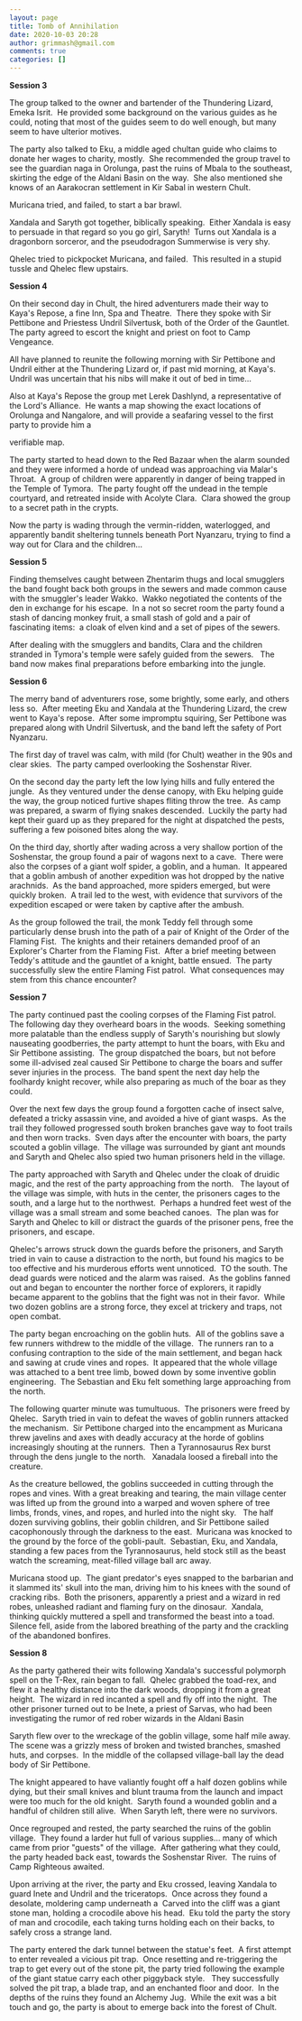 ```yaml
---
layout: page
title: Tomb of Annihilation
date: 2020-10-03 20:28
author: grimmash@gmail.com
comments: true
categories: []
---
```

<!-- wp:paragraph -->
<p><strong>Session 3 </strong></p>
<!-- /wp:paragraph -->

<!-- wp:paragraph -->
<p>The group talked to the owner and bartender of the Thundering Lizard, Emeka Isrit.&nbsp; He provided some background on the various guides as he could, noting that most of the guides seem to do well enough, but many seem to have ulterior motives.</p>
<!-- /wp:paragraph -->

<!-- wp:paragraph -->
<p>The party also talked to Eku, a middle aged chultan guide who claims to donate her wages to charity, mostly.&nbsp; She recommended the group travel to see the guardian naga in Orolunga, past the ruins of Mbala to the southeast, skirting the edge of the Aldani Basin on the way.&nbsp; She also mentioned she knows of an Aarakocran settlement in Kir Sabal in western Chult.</p>
<!-- /wp:paragraph -->

<!-- wp:paragraph -->
<p>Muricana tried, and failed, to start a bar brawl.&nbsp;</p>
<!-- /wp:paragraph -->

<!-- wp:paragraph -->
<p>Xandala and Saryth got together, biblically speaking.&nbsp; Either Xandala is easy to persuade in that regard so you go girl, Saryth!&nbsp; Turns out Xandala is a dragonborn sorceror, and the pseudodragon Summerwise is very shy.</p>
<!-- /wp:paragraph -->

<!-- wp:paragraph -->
<p>Qhelec tried to pickpocket Muricana, and failed.  This resulted in a stupid tussle and Qhelec flew upstairs.</p>
<!-- /wp:paragraph -->

<!-- wp:paragraph -->
<p><strong>Session 4</strong></p>
<!-- /wp:paragraph -->

<!-- wp:paragraph -->
<p>On their second day in Chult, the hired adventurers made their way to Kaya's Repose, a fine Inn, Spa and Theatre.&nbsp; There they spoke with Sir Pettibone and Priestess Undril Silvertusk, both of the Order of the Gauntlet.&nbsp; The party agreed to escort the knight and priest on foot to Camp Vengeance.</p>
<!-- /wp:paragraph -->

<!-- wp:paragraph -->
<p>All have planned to reunite the following morning with Sir Pettibone and Undril either at the Thundering Lizard or, if past mid morning, at Kaya's.&nbsp; Undril was uncertain that his nibs will make it out of bed in time…</p>
<!-- /wp:paragraph -->

<!-- wp:paragraph -->
<p>Also at Kaya's Repose the group met Lerek Dashlynd, a representative of the Lord's Alliance.&nbsp; He wants a map showing the exact locations of Orolunga and Nangalore, and will provide a seafaring vessel to the first party to provide him a</p>
<!-- /wp:paragraph -->

<!-- wp:paragraph -->
<p>verifiable map.</p>
<!-- /wp:paragraph -->

<!-- wp:paragraph -->
<p>The party started to head down to the Red Bazaar when the alarm sounded and they were informed a horde of undead was approaching via Malar's Throat.&nbsp; A group of children were apparently in danger of being trapped in the Temple of Tymora.&nbsp; The party fought off the undead in the temple courtyard, and retreated inside with Acolyte Clara.&nbsp; Clara showed the group to a secret path in the crypts.</p>
<!-- /wp:paragraph -->

<!-- wp:paragraph -->
<p>Now the party is wading through the vermin-ridden, waterlogged, and apparently bandit sheltering tunnels beneath Port Nyanzaru, trying to find a way out for Clara and the children…</p>
<!-- /wp:paragraph -->

<!-- wp:paragraph -->
<p><strong>Session 5</strong></p>
<!-- /wp:paragraph -->

<!-- wp:paragraph -->
<p>Finding themselves caught between Zhentarim thugs and local smugglers the band fought back both groups in the sewers and made common cause with the smuggler's leader Wakko.&nbsp; Wakko negotiated the contents of the den in exchange for his escape.&nbsp; In a not so secret room the party found a stash of dancing monkey fruit, a small stash of gold and a pair of fascinating items:&nbsp; a cloak of elven kind and a set of pipes of the sewers.</p>
<!-- /wp:paragraph -->

<!-- wp:paragraph -->
<p>After dealing with the smugglers and bandits, Clara and the children stranded in Tymora's temple were safely guided from the sewers.   The band now makes final preparations before embarking into the jungle.</p>
<!-- /wp:paragraph -->

<!-- wp:paragraph -->
<p><strong>Session 6</strong></p>
<!-- /wp:paragraph -->

<!-- wp:paragraph -->
<p>The merry band of adventurers rose, some brightly, some early, and others less so.&nbsp; After meeting Eku and Xandala at the Thundering Lizard, the crew went to Kaya's repose.&nbsp; After some impromptu squiring, Ser Pettibone was prepared along with Undril Silvertusk, and the band left the safety of Port Nyanzaru.</p>
<!-- /wp:paragraph -->

<!-- wp:paragraph -->
<p>The first day of travel was calm, with mild (for Chult) weather in the 90s and clear skies.&nbsp; The party camped overlooking the Soshenstar River.</p>
<!-- /wp:paragraph -->

<!-- wp:paragraph -->
<p>On the second day the party left the low lying hills and fully entered the jungle.&nbsp; As they ventured under the dense canopy, with Eku helping guide the way, the group noticed furtive shapes fliting throw the tree.&nbsp; As camp was prepared, a swarm of flying snakes descended.&nbsp; Luckily the party had kept their guard up as they prepared for the night at dispatched the pests, suffering a few poisoned bites along the way.</p>
<!-- /wp:paragraph -->

<!-- wp:paragraph -->
<p>On the third day, shortly after wading across a very shallow portion of the Soshenstar, the group found a pair of wagons next to a cave.&nbsp; There were also the corpses of a giant wolf spider, a goblin, and a human.&nbsp; It appeared that a goblin ambush of another expedition was hot dropped by the native arachnids.&nbsp; As the band approached, more spiders emerged, but were quickly broken.&nbsp; A trail led to the west, with evidence that survivors of the expedition escaped or were taken by captive after the ambush.</p>
<!-- /wp:paragraph -->

<!-- wp:paragraph -->
<p>As the group followed the trail, the monk Teddy fell through some particularly dense brush into the path of a pair of Knight of the Order of the Flaming Fist.  The knights and their retainers demanded proof of an Explorer's Charter from the Flaming Fist.  After a brief meeting between Teddy's attitude and the gauntlet of a knight, battle ensued.  The party successfully slew the entire Flaming Fist patrol.  What consequences may stem from this chance encounter?</p>
<!-- /wp:paragraph -->

<!-- wp:paragraph -->
<p><strong>Session 7</strong></p>
<!-- /wp:paragraph -->

<!-- wp:paragraph -->
<p>The party continued past the cooling corpses of the Flaming Fist patrol.&nbsp; The following day they overheard boars in the woods.&nbsp; Seeking something more palatable than the endless supply of Saryth's nourishing but slowly nauseating goodberries, the party attempt to hunt the boars, with Eku and Sir Pettibone assisting.&nbsp; The group dispatched the boars, but not before some ill-advised zeal caused Sir Pettibone to charge the boars and suffer sever injuries in the process.&nbsp; The band spent the next day help the foolhardy knight recover, while also preparing as much of the boar as they could.</p>
<!-- /wp:paragraph -->

<!-- wp:paragraph -->
<p>Over the next few days the group found a forgotten cache of insect salve, defeated a tricky assassin vine, and avoided a hive of giant wasps.&nbsp; As the trail they followed progressed south broken branches gave way to foot trails and then worn tracks.&nbsp; Sven days after the encounter with boars, the party scouted a goblin village.&nbsp; The village was surrounded by giant ant mounds and Saryth and Qhelec also spied two human prisoners held in the village.</p>
<!-- /wp:paragraph -->

<!-- wp:paragraph -->
<p>The party approached with Saryth and Qhelec under the cloak of druidic magic, and the rest of the party approaching from the north.&nbsp;&nbsp; The layout of the village was simple, with huts in the center, the prisoners cages to the south, and a large hut to the northwest.&nbsp; Perhaps a hundred feet west of the village was a small stream and some beached canoes.&nbsp; The plan was for Saryth and Qhelec to kill or distract the guards of the prisoner pens, free the prisoners, and escape.</p>
<!-- /wp:paragraph -->

<!-- wp:paragraph -->
<p>Qhelec's arrows struck down the guards before the prisoners, and Saryth tried in vain to cause a distraction to the north, but found his magics to be too effective and his murderous efforts went unnoticed.&nbsp; TO the south. The dead guards were noticed and the alarm was raised.&nbsp; As the goblins fanned out and began to encounter the norther force of explorers, it rapidly became apparent to the goblins that the fight was not in their favor.&nbsp; While two dozen goblins are a strong force, they excel at trickery and traps, not open combat.</p>
<!-- /wp:paragraph -->

<!-- wp:paragraph -->
<p>The party began encroaching on the goblin huts.&nbsp; All of the goblins save a few runners withdrew to the middle of the village.&nbsp; The runners ran to a confusing contraption to the side of the main settlement, and began hack and sawing at crude vines and ropes.&nbsp; It appeared that the whole village was attached to a bent tree limb, bowed down by some inventive goblin engineering.&nbsp; The Sebastian and Eku felt something large approaching from the north.</p>
<!-- /wp:paragraph -->

<!-- wp:paragraph -->
<p>The following quarter minute was tumultuous.&nbsp; The prisoners were freed by Qhelec.&nbsp; Saryth tried in vain to defeat the waves of goblin runners attacked the mechanism.&nbsp; Sir Pettibone charged into the encampment as Muricana threw javelins and axes with deadly accuracy at the horde of goblins increasingly shouting at the runners.&nbsp; Then a Tyrannosaurus Rex burst through the dens jungle to the north.&nbsp;&nbsp; Xanadala loosed a fireball into the creature.</p>
<!-- /wp:paragraph -->

<!-- wp:paragraph -->
<p>As the creature bellowed, the goblins succeeded in cutting through the ropes and vines. With a great breaking and tearing, the main village center was lifted up from the ground into a warped and woven sphere of tree limbs, fronds, vines, and ropes, and hurled into the night sky.&nbsp;&nbsp; The half dozen surviving goblins, their goblin children, and Sir Pettibone sailed cacophonously through the darkness to the east.&nbsp; Muricana was knocked to the ground by the force of the gobli-pault.&nbsp; Sebastian, Eku, and Xandala, standing a few paces from the Tyrannosaurus, held stock still as the beast watch the screaming, meat-filled village ball arc away.</p>
<!-- /wp:paragraph -->

<!-- wp:paragraph -->
<p>Muricana stood up.  The giant predator's eyes snapped to the barbarian and it slammed its' skull into the man, driving him to his knees with the sound of cracking ribs.  Both the prisoners, apparently a priest and a wizard in red robes, unleashed radiant and flaming fury on the dinosaur.  Xandala, thinking quickly muttered a spell and transformed the beast into a toad.  Silence fell, aside from the labored breathing of the party and the crackling of the abandoned bonfires.</p>
<!-- /wp:paragraph -->

<!-- wp:paragraph -->
<p><strong>Session 8</strong></p>
<!-- /wp:paragraph -->

<!-- wp:paragraph -->
<p>As the party gathered their wits following Xandala's successful polymorph spell on the T-Rex, rain began to fall.&nbsp; Qhelec grabbed the toad-rex, and flew it a healthy distance into the dark woods, dropping it from a great height.&nbsp; The wizard in red incanted a spell and fly off into the night.&nbsp; The other prisoner turned out to be Inete, a priest of Sarvas, who had been investigating the rumor of red rober wizards in the Aldani Basin</p>
<!-- /wp:paragraph -->

<!-- wp:paragraph -->
<p>Saryth flew over to the wreckage of the goblin village, some half mile away.&nbsp; The scene was a grizzly mess of broken and twisted branches, smashed huts, and corpses.&nbsp; In the middle of the collapsed village-ball lay the dead body of Sir Pettibone.&nbsp;</p>
<!-- /wp:paragraph -->

<!-- wp:paragraph -->
<p>The knight appeared to have valiantly fought off a half dozen goblins while dying, but their small knives and blunt trauma from the launch and impact were too much for the old knight.&nbsp; Saryth found a wounded goblin and a handful of children still alive.&nbsp; When Saryth left, there were no survivors.</p>
<!-- /wp:paragraph -->

<!-- wp:paragraph -->
<p>Once regrouped and rested, the party searched the ruins of the goblin village.&nbsp; They found a larder hut full of various supplies… many of which came from prior "guests" of the village.&nbsp; After gathering what they could, the party headed back east, towards the Soshenstar River.&nbsp; The ruins of Camp Righteous awaited.</p>
<!-- /wp:paragraph -->

<!-- wp:paragraph -->
<p>Upon arriving at the river, the party and Eku crossed, leaving Xandala to guard Inete and Undril and the triceratops.&nbsp; Once across they found a desolate, moldering camp underneath a&nbsp; Carved into the cliff was a giant stone man, holding a crocodile above his head.&nbsp; Eku told the party the story of man and crocodile, each taking turns holding each on their backs, to safely cross a strange land.</p>
<!-- /wp:paragraph -->

<!-- wp:paragraph -->
<p>The party entered the dark tunnel between the statue's feet.&nbsp; A first attempt to enter revealed a vicious pit trap.&nbsp; Once resetting and re-triggering the trap to get every out of the stone pit, the party tried following the example of the giant statue carry each other piggyback style.&nbsp;&nbsp; They successfully solved the pit trap, a blade trap, and an enchanted floor and door.&nbsp; In the depths of the ruins they found an Alchemy Jug.&nbsp; While the exit was a bit touch and go, the party is about to emerge back into the forest of Chult.</p>
<!-- /wp:paragraph -->

<!-- wp:paragraph -->
<p></p>
<!-- /wp:paragraph -->

